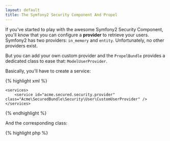 ```yaml
---
layout: default
title: The Symfony2 Security Component And Propel
---
```


If you've started to play with the awesome Symfony2 Security Component, you'll know that you can configure a **provider**
to retrieve your users. Symfony2 has two providers: `in_memory` and `entity`. Unfortunately, no other providers exist.

But you can add your own custom provider and the `PropelBundle` provides a dedicated class to ease that: `ModelUserProvider`.

Basically, you'll have to create a service:

{% highlight xml %}
<!-- src/Acme/SecuredBundle/Resources/config/services.xml -->
<?xml version="1.0" ?>
<container xmlns="http://symfony.com/schema/dic/services"
    xmlns:xsi="http://www.w3.org/2001/XMLSchema-instance"
    xsi:schemaLocation="http://symfony.com/schema/dic/services http://symfony.com/schema/dic/services/services-1.0.xsd">

    <services>
        <service id="acme.secured.security.provider" class="Acme\SecuredBundle\Security\User\CustomUserProvider" />
    </services>

</container>
{% endhighlight %}

And the corresponding class:

{% highlight php %}
<?php
// src/Acme/SecuredBundle/Security/User/CustomUserProvider.php

namespace Acme\SecuredBundle\Security\User;

use Propel\PropelBundle\Security\User\ModelUserProvider;

class CustomUserProvider extends ModelUserProvider
{
    public function __construct()
    {
        parent::__construct('Acme\SecuredBundle\Model\User', 'username');
    }
}
{% endhighlight %}

The `ModelUserProvider` takes two arguments:

* A _class name_ which is the Propel class that owns the logic of your users;
* A _property name_ which is the property to retrieve your users (default is: `username`).

Once done, you'll have to register your new custom provider in the `security.yml` file:

{% highlight yaml %}
# src/Acme/SecuredBundle/Resources/config/security.yml
security:
    # ...
    providers:
        custom_provider:
            id: acme.secured.security.provider
{% endhighlight %}

You now have a working security provider with Propel.
